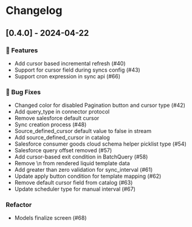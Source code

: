# Changelog

## [0.4.0] - 2024-04-22

### 🚀 Features

- Add cursor based incremental refresh (#40)
- Support for cursor field during syncs config (#43)
- Support cron expression in sync api (#66)

### 🐛 Bug Fixes

- Changed color for disabled Pagination button and cursor type (#42)
- Add query_type in connector protocol
- Remove salesforce default cursor
- Sync creation process (#48)
- Source_defined_cursor default value to false in stream
- Add source_defined_cursor in catalog
- Salesforce consumer goods cloud schema helper picklist type (#54)
- Salesforce query offset removed (#57)
- Add cursor-based exit condition in BatchQuery (#58)
- Remove \n from rendered liquid template data
- Add greater than zero validation for sync_interval (#61)
- Update apply button condition for template mapping (#62)
- Remove default cursor field from catalog (#63)
- Update scheduler type for manual interval (#67)

### Refactor

- Models finalize screen (#68)

<!-- generated by git-cliff -->
